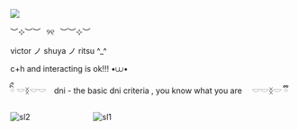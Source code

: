 
![](https://komarev.com/ghpvc/?username=lgraveyardletters&color=cb8087&style=plastic&label=the+attention+i+deserve+♡)

︶⊹︶︶⠀୨୧⠀︶︶⊹︶

 victor ノ shuya ノ ritsu ^_^ 

 c+h and interacting is ok!!! •⩊•

 ིྀ 𓎟ᛝ𓎟𓎟　dni - the basic dni criteria , you know what you are 　𓎟𓎟ᛝ𓎟 ྀི

![sl2](https://github.com/user-attachments/assets/d29a370e-3e62-4891-8c1c-2d1400e446bc)        ![sl1](https://github.com/user-attachments/assets/313984c3-6238-44f4-9336-0ce28a56e8cb)
